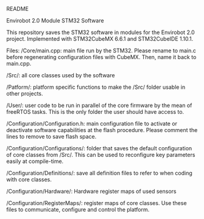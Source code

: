 README

Envirobot 2.0 Module STM32 Software

This repository saves the STM32 software in modules for the Envirobot 2.0 project.
Implemented with STM32CubeMX 6.6.1 and STM32CubeIDE 1.10.1.

Files:
/Core/main.cpp: main file run by the STM32. Please rename to main.c before regenerating configuration files with CubeMX. Then, name it back to main.cpp.

/Src/: all core classes used by the software

/Patform/: platform specific functions to make the /Src/ folder usable in other projects.

/User/: user code to be run in parallel of the core firmware by the mean of freeRTOS tasks. This is the only folder the user should have access to.

/Configuration/Configuration.h: main configuration file to activate or deactivate software capabilities at the flash procedure. Please comment the lines to remove to save flash space.

/Configuration/Configurations/: folder that saves the default configuration of core classes from /Src/. This can be used to reconfigure key parameters easily at compile-time.

/Configuration/Definitions/: save all definition files to refer to when coding with core classes.

/Configuration/Hardware/: Hardware register maps of used sensors

/Configuration/RegisterMaps/: register maps of core classes. Use these files to communicate, configure and control the platform.